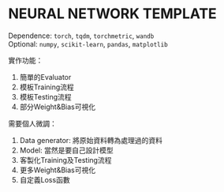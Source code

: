 # NEURAL NETWORK TEMPLATE

Dependence: `torch`, `tqdm`, `torchmetric`, `wandb`  
Optional: `numpy`, `scikit-learn`, `pandas`, `matplotlib`

實作功能：
1. 簡單的Evaluator
2. 模板Training流程
3. 模板Testing流程
4. 部分Weight&Bias可視化

需要個人微調：
1. Data generator: 將原始資料轉為處理過的資料
2. Model: 當然是要自己設計模型
3. 客製化Training及Testing流程
4. 更多Weight&Bias可視化
5. 自定義Loss函數
